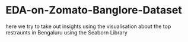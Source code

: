 # EDA-on-Zomato-Banglore-Dataset
here we try to take out insights using the visualisation about the top restraunts in Bengaluru using the Seaborn Library
